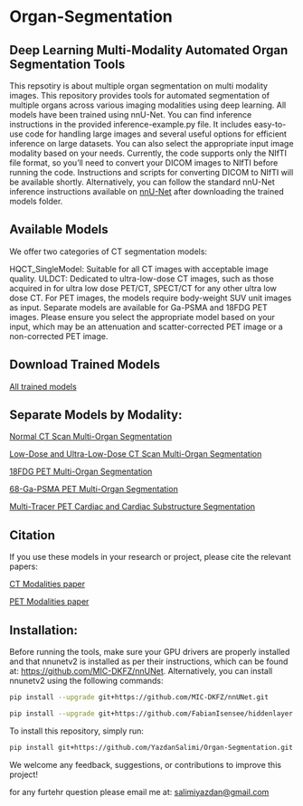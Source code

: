 # Organ-Segmentation
## Deep Learning Multi-Modality Automated Organ Segmentation Tools
This repsotiry is about multiple organ segmentation on multi modality images. 
This repository provides tools for automated segmentation of multiple organs across various imaging modalities using deep learning. All models have been trained using nnU-Net. You can find inference instructions in the provided inference-example.py file. It includes easy-to-use code for handling large images and several useful options for efficient inference on large datasets. You can also select the appropriate input image modality based on your needs. 
Currently, the code supports only the NIfTI file format, so you’ll need to convert your DICOM images to NIfTI before running the code. Instructions and scripts for converting DICOM to NIfTI will be available shortly. Alternatively, you can follow the standard nnU-Net inference instructions available on [nnU-Net](https://github.com/MIC-DKFZ/nnUNet) after downloading the trained models folder.
## Available Models

We offer two categories of CT segmentation models:

HQCT_SingleModel: Suitable for all CT images with acceptable image quality.
ULDCT: Dedicated to ultra-low-dose CT images, such as those acquired in for ultra low dose PET/CT, SPECT/CT for any other ultra low dose CT.
For PET images, the models require body-weight SUV unit images as input. Separate models are available for Ga-PSMA and 18FDG PET images. Please ensure you select the appropriate model based on your input, which may be an attenuation and scatter-corrected PET image or a non-corrected PET image.


## Download Trained Models


[All trained models](https://drive.google.com/drive/folders/1R6_EELnOeTb27YfueGm-X-bR-glgqOAF?usp=drive_link)

## Separate Models by Modality:


[Normal CT Scan Multi-Organ Segmentation](https://drive.google.com/drive/folders/1ltmjbqfoCBzPCIeh6FgxGlpcAFYHn6eA?usp=drive_link)

[Low-Dose and Ultra-Low-Dose CT Scan Multi-Organ Segmentation](https://drive.google.com/drive/folders/1Iux0_V4T9xMoeq5kLz9PuuBJxd4gJO51?usp=sharing)

[18FDG PET Multi-Organ Segmentation](https://drive.google.com/drive/folders/1UDmEn4ypkXhB9B38QrREcRn8Kmr_n9t2?usp=drive_link)

[68-Ga-PSMA PET Multi-Organ Segmentation](https://drive.google.com/drive/folders/1bFhIrHMcLpobTvqHj1thQ6JN_ARTfSIi?usp=drive_link)

[Multi-Tracer PET Cardiac and Cardiac Substructure Segmentation](https://drive.google.com/drive/folders/1Y0Yh2YyjuWudaCIJwZkMvqWvVZlUew14?usp=drive_link)

## Citation
If you use these models in your research or project, please cite the relevant papers:

[CT Modalities paper](https://www.medrxiv.org/content/10.1101/2023.10.20.23297331v1)

[PET Modalities paper](https://www.medrxiv.org/content/10.1101/2024.08.27.24312482v1)

## Installation:
Before running the tools, make sure your GPU drivers are properly installed and that nnunetv2 is installed as per their instructions, which can be found at: https://github.com/MIC-DKFZ/nnUNet.
Alternatively, you can install nnunetv2 using the following commands:
```bash
pip install --upgrade git+https://github.com/MIC-DKFZ/nnUNet.git

pip install --upgrade git+https://github.com/FabianIsensee/hiddenlayer.git
```
To install this repository, simply run:
```bash
pip install git+https://github.com/YazdanSalimi/Organ-Segmentation.git
```
We welcome any feedback, suggestions, or contributions to improve this project!

for any furtehr question please email me at: [salimiyazdan@gmail.com](mailto:salimiyazdan@gmail.com)
